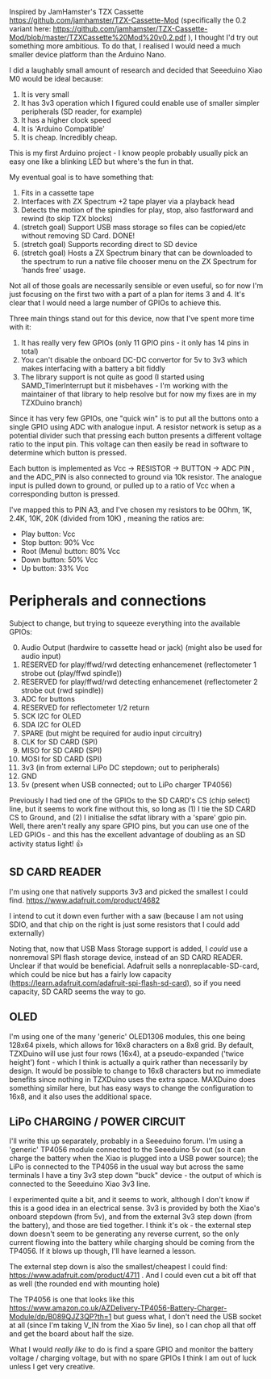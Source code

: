 Inspired by JamHamster's TZX Cassette  https://github.com/jamhamster/TZX-Cassette-Mod (specifically the 0.2 variant here: https://github.com/jamhamster/TZX-Cassette-Mod/blob/master/TZXCassette%20Mod%20v0.2.pdf ), I thought I'd try out something more ambitious.  To do that, I realised I would need a much smaller device platform than the Arduino Nano.

I did a laughably small amount of research and decided that Seeeduino Xiao M0 would be ideal because:

1. It is very small
2. It has 3v3 operation which I figured could enable use of smaller simpler peripherals (SD reader, for example)
3. It has a higher clock speed
4. It is 'Arduino Compatible'
5. It is cheap. Incredibly cheap.

This is my first Arduino project - I know people probably usually pick an easy one like a blinking LED but where's the fun in that.

My eventual goal is to have something that:

1. Fits in a cassette tape
2. Interfaces with ZX Spectrum +2 tape player via a playback head
3. Detects the motion of the spindles for play, stop, also fastforward and rewind (to skip TZX blocks)
4. (stretch goal) Support USB mass storage so files can be copied/etc without removing SD Card.  DONE!
5. (stretch goal) Supports recording direct to SD device
6. (stretch goal) Hosts a ZX Spectrum binary that can be downloaded to the spectrum to run a native file chooser menu on the ZX Spectrum for 'hands free' usage.

Not all of those goals are necessarily sensible or even useful, so for now I'm just focusing on the first two with a part of a plan for items 3 and 4.  It's clear that I would need a large number of GPIOs to achieve this.

Three main things stand out for this device, now that I've spent more time with it:

1. It has really very few GPIOs (only 11 GPIO pins - it only has 14 pins in total)
2. You can't disable the onboard DC-DC convertor for 5v to 3v3 which makes interfacing with a battery a bit fiddly
3. The library support is not quite as good (I started using SAMD_TimerInterrupt but it misbehaves - I'm working with the maintainer of that library to help resolve but for now my fixes are in my TZXDuino branch)

Since it has very few GPIOs, one "quick win" is to put all the buttons onto a single GPIO using ADC with analogue input.  A resistor network is setup as a potential divider such that pressing each button presents a different voltage ratio to the input pin.  This voltage can then easily be read in software to determine which button is pressed.

Each button is implemented as Vcc -> RESISTOR -> BUTTON -> ADC PIN , and the ADC_PIN is also connected to ground via 10k resistor.  The analogue input is pulled down to ground, or pulled up to a ratio of Vcc when a corresponding button is pressed.

I've mapped this to PIN A3, and I've chosen my resistors to be 0Ohm, 1K, 2.4K, 10K, 20K (divided from 10K) , meaning the ratios are:

* Play button: Vcc
* Stop button: 90% Vcc
* Root (Menu) button: 80% Vcc
* Down button: 50% Vcc
* Up button: 33% Vcc


# Peripherals and connections

Subject to change, but trying to squeeze everything into the available GPIOs:

0.  Audio Output (hardwire to cassette head or jack) (might also be used for audio input)
1.  RESERVED for play/ffwd/rwd detecting enhancemenet (reflectometer 1 strobe out (play/ffwd spindle)) 
2.  RESERVED for play/ffwd/rwd detecting enhancemenet (reflectometer 2 strobe out (rwd spindle))
3.  ADC for buttons
4.  RESERVED for reflectometer 1/2 return
5.  SCK I2C for OLED
6.  SDA I2C for OLED
7.  SPARE (but might be required for audio input circuitry)
8.  CLK for SD CARD (SPI)
9.  MISO for SD CARD (SPI)
10.  MOSI for SD CARD (SPI)
11.  3v3 (in from external LiPo DC stepdown; out to peripherals)
12.  GND
13.  5v (present when USB connected; out to LiPo charger TP4056)

Previously I had tied one of the GPIOs to the SD CARD's CS (chip select) line, but it seems to work fine without this, so long as (1) I tie the SD CARD CS to Ground, and (2) I initialise the sdfat library with a 'spare' gpio pin.  Well, there aren't really any spare GPIO pins, but you can use one of the LED GPIOs - and this has the excellent advantage of doubling as an SD activity status light!  :+1:

## SD CARD READER
I'm using one that natively supports 3v3 and picked the smallest I could find.  https://www.adafruit.com/product/4682

I intend to cut it down even further with a saw (because I am not using SDIO, and that chip on the right is just some resistors that I could add externally)

Noting that, now that USB Mass Storage support is added, I *could* use a nonremoval SPI flash storage device, instead of an SD CARD READER.  Unclear if that would be beneficial.  Adafruit sells a nonreplacable-SD-card, which could be nice but has a fairly low capacity (https://learn.adafruit.com/adafruit-spi-flash-sd-card), so if you need capacity, SD CARD seems the way to go.

## OLED
I'm using one of the many 'generic' OLED1306 modules, this one being 128x64 pixels, which allows for 16x8 characters on a 8x8 grid.
By default, TZXDuino will use just four rows (16x4), at a pseudo-expanded ('twice height') font  -  which I think is actually a quirk rather than necessarily by design.  It would be possible to change to 16x8 characters but no immediate benefits since nothing in TZXDuino uses the extra space.  MAXDuino does something similar here, but has easy ways to change the configuration to 16x8, and it also uses the additional space.

## LiPo CHARGING / POWER CIRCUIT
I'll write this up separately, probably in a Seeeduino forum.  I'm using a 'generic' TP4056 module connected to the Seeeduino 5v out (so it can charge the battery when the Xiao is plugged into a USB power source); the LiPo is connected to the TP4056 in the usual way but across the same terminals I have a tiny 3v3 step down "buck" device - the output of which is connected to the Seeeduino Xiao 3v3 line.

I experimented quite a bit, and it seems to work, although I don't know if this is a good idea in an electrical sense.  3v3 is provided by both the Xiao's onboard stepdown (from 5v), and from the external 3v3 step down (from the battery), and those are tied together.  I think it's ok - the external step down doesn't seem to be generating any reverse current, so the only current flowing into the battery while charging should be coming from the TP4056.  If it blows up though, I'll have learned a lesson.

The external step down is also the smallest/cheapest I could find: https://www.adafruit.com/product/4711 .  And I could even cut a bit off that as well (the rounded end with mounting hole)

The TP4056 is one that looks like this https://www.amazon.co.uk/AZDelivery-TP4056-Battery-Charger-Module/dp/B089QJZ3QP?th=1 but guess what, I don't need the USB socket at all (since I'm taking V_IN from the Xiao 5v line), so I can chop all that off and get the board about half the size.

What I would *really like* to do is find a spare GPIO and monitor the battery voltage / charging voltage, but with no spare GPIOs I think I am out of luck unless I get very creative.
